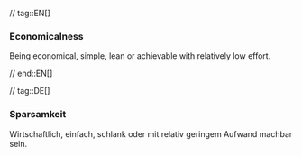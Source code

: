 // tag::EN[]
### Economicalness

Being economical, simple, lean or achievable with relatively low effort.


// end::EN[]

// tag::DE[]
### Sparsamkeit

Wirtschaftlich, einfach, schlank oder mit relativ geringem Aufwand machbar sein.
